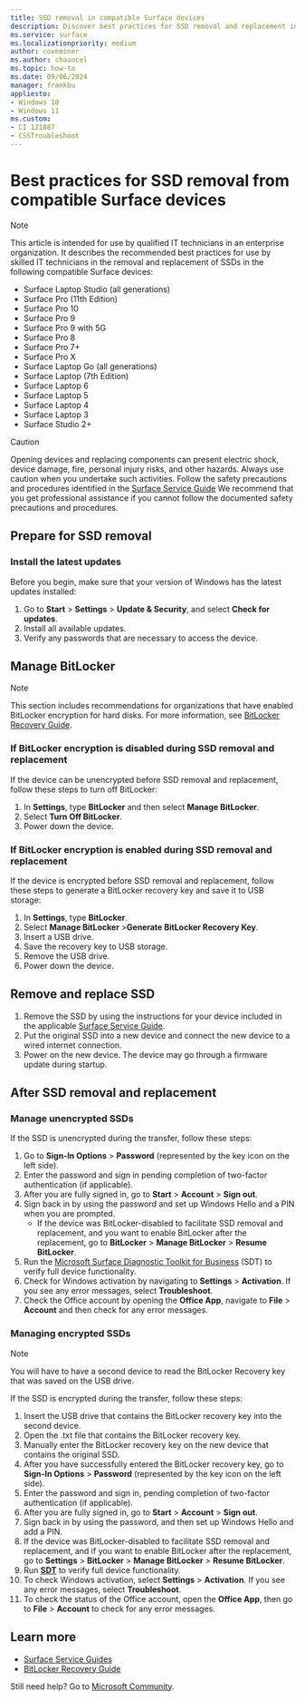 ```yaml
---
title: SSD removal in compatible Surface devices
description: Discover best practices for SSD removal and replacement in Surface devices, including steps for BitLocker management, safety tips, and post-replacement checks.
ms.service: surface
ms.localizationpriority: medium
author: coveminer
ms.author: chauncel
ms.topic: how-to
ms.date: 09/06/2024
manager: frankbu
appliesto:
- Windows 10
- Windows 11
ms.custom: 
- CI 121887
- CSSTroubleshoot 
---
```

# Best practices for SSD removal from compatible Surface devices

> [!NOTE]
> This article is intended for use by qualified IT technicians in an enterprise organization. It describes the recommended best practices for use by skilled IT technicians in the removal and replacement of SSDs in the following compatible Surface devices:

- Surface Laptop Studio (all generations)
- Surface Pro (11th Edition)
- Surface Pro 10
- Surface Pro 9
- Surface Pro 9 with 5G
- Surface Pro 8
- Surface Pro 7+
- Surface Pro X
- Surface Laptop Go (all generations)
- Surface Laptop (7th Edition)
- Surface Laptop 6
- Surface Laptop 5
- Surface Laptop 4
- Surface Laptop 3
- Surface Studio 2+

> [!CAUTION]
> Opening devices and replacing components can present electric shock, device damage, fire, personal injury risks, and other hazards. Always use caution when you undertake such activities. Follow the safety precautions and procedures identified in the [Surface Service Guide](https://www.microsoft.com/download/100440) We recommend that you get professional assistance if you cannot follow the documented safety precautions and procedures.

## Prepare for SSD removal

### Install the latest updates

Before you begin, make sure that your version of Windows has the latest updates installed:

1. Go to **Start** > **Settings** > **Update & Security**, and select **Check for updates**.
2. Install all available updates.
3. Verify any passwords that are necessary to access the device.  

## Manage BitLocker

> [!NOTE]
> This section includes recommendations for organizations that have enabled BitLocker encryption for hard disks. For more information, see  [BitLocker Recovery Guide](/windows/security/information-protection/bitlocker/bitlocker-recovery-guide-plan).

### If BitLocker encryption is disabled during SSD removal and replacement

If the device can be unencrypted before SSD removal and replacement, follow these steps to turn off BitLocker:

1. In **Settings**, type **BitLocker** and then select **Manage BitLocker**.
2. Select **Turn Off BitLocker**.
3. Power down the device.

### If BitLocker encryption is enabled during SSD removal and replacement

If the device is encrypted before SSD removal and replacement, follow these steps to generate a BitLocker recovery key and save it to USB storage:

1. In **Settings**, type **BitLocker**.
2. Select **Manage BitLocker** >**Generate BitLocker Recovery Key**.
3. Insert a USB drive.
4. Save the recovery key to USB storage.  
5. Remove the USB drive.  
6. Power down the device.

## Remove and replace SSD

1. Remove the SSD by using the instructions for your device included in the applicable [Surface Service Guide](https://www.microsoft.com/download/100440).
2. Put the original SSD into a new device and connect the new device to a wired internet connection.
3. Power on the new device. The device may go through a firmware update during startup.  

## After SSD removal and replacement

### Manage unencrypted SSDs

If the SSD is unencrypted during the transfer, follow these steps:

1. Go to **Sign-In Options** > **Password** (represented by the key icon on the left side).  
2. Enter the password and sign in pending completion of two-factor authentication (if applicable).
3. After you are fully signed in, go to **Start** > **Account** > **Sign out**.  
4. Sign back in by using the password and set up Windows Hello and a PIN when you are prompted.
    - If the device was BitLocker-disabled to facilitate SSD removal and replacement, and you want to enable BitLocker after the replacement, go to **BitLocker** > **Manage BitLocker** > **Resume BitLocker**.  
5. Run the [Microsoft Surface Diagnostic Toolkit for Business](surface-diagnostic-toolkit-for-business-intro.md) (SDT) to verify full device functionality.  
6. Check for Windows activation by navigating to **Settings** > **Activation**.  If you see any error messages, select **Troubleshoot**.
7. Check the Office account by opening the **Office App**, navigate to **File** > **Account** and then check for any error messages.  

### Managing encrypted SSDs

> [!NOTE]
> You will have to have a second device to read the BitLocker Recovery key that was saved on the USB drive.

If the SSD is encrypted during the transfer, follow these steps:

1. Insert the USB drive that contains the BitLocker recovery key into the second device.
2. Open the .txt file that contains the BitLocker recovery key.
3. Manually enter the BitLocker recovery key on the new device that contains the original SSD.  
4. After you have successfully entered the BitLocker recovery key, go to **Sign-In Options** > **Password** (represented by the key icon on the left side).  
5. Enter the password and sign in, pending completion of two-factor authentication (if applicable).
6. After you are fully signed in, go to **Start** > **Account** > **Sign out**.  
7. Sign back in by using the password, and then set up Windows Hello and add a PIN.
8. If the device was BitLocker-disabled to facilitate SSD removal and replacement, and if you want to enable BitLocker after the replacement, go to **Settings** > **BitLocker** > **Manage BitLocker** > **Resume BitLocker**.  
9. Run **[SDT](surface-diagnostic-toolkit-for-business-intro.md)** to verify full device functionality.  
10. To check Windows activation, select **Settings** > **Activation**.  If you see any error messages, select **Troubleshoot**.
11. To check the status of the Office account, open the **Office App**, then go to **File** > **Account** to check for any error messages.

## Learn more

- [Surface Service Guides](https://www.microsoft.com/download/100440)
- [BitLocker Recovery Guide](/windows/security/information-protection/bitlocker/bitlocker-recovery-guide-plan)

Still need help? Go to [Microsoft Community](https://answers.microsoft.com/).
